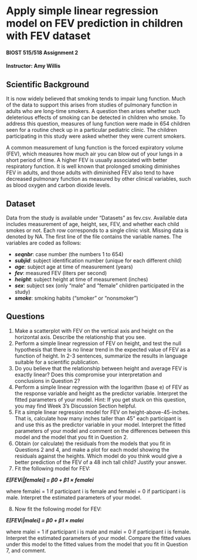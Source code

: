 # Apply simple linear regression model on FEV prediction in children with FEV dataset

#### BIOST 515/518 Assignment 2
#### Instructor:  Amy Willis

## Scientific Background
It is now widely believed that smoking tends to impair lung function. Much of the data to support this arises
from studies of pulmonary function in adults who are long-time smokers. A question then arises whether such
deleterious effects of smoking can be detected in children who smoke. To address this question, measures
of lung function were made in 654 children seen for a routine check up in a particular pediatric clinic. The
children participating in this study were asked whether they were current smokers.

A common measurement of lung function is the forced expiratory volume (FEV), which measures how much
air you can blow out of your lungs in a short period of time. A higher FEV is usually associated with better
respiratory function. It is well known that prolonged smoking diminishes FEV in adults, and those adults
with diminished FEV also tend to have decreased pulmonary function as measured by other clinical variables,
such as blood oxygen and carbon dioxide levels.

## Dataset
Data from the study is available under “Datasets” as fev.csv. Available data includes measurement of
age, height, sex, FEV, and whether each child smokes or not. Each row corresponds to a single clinic visit.
Missing data is denoted by NA. The first line of the file contains the variable names. The variables are coded
as follows:
* ***seqnbr***: case number (the numbers 1 to 654)
* ***subjid***: subject identification number (unique for each different child)
* ***age***: subject age at time of measurement (years)
* ***fev***: measured FEV (liters per second)
* ***height***: subject height at time of measurement (inches)
* ***sex***: subject sex (only “male” and “female” children participated in the study)
* ***smoke***: smoking habits (“smoker” or “nonsmoker”)

## Questions
1. Make a scatterplot with FEV on the vertical axis and height on the horizontal axis. Describe the relationship that you see.
2. Perform a simple linear regression of FEV on height, and test the null hypothesis that there is no linear trend in the expected value of FEV as a function of height. In 2-3 sentences, summarize the results in language suitable for a scientific publication.
3. Do you believe that the relationship between height and average FEV is exactly linear? Does this compromise your interpretation and conclusions in Question 2?
4. Perform a simple linear regression with the logarithm (base e) of FEV as the response variable and height as the predictor variable. Interpret the fitted parameters of your model. Hint: If you get stuck on this question, you may find Week 3’s Discussion Section helpful.
5. Fit a simple linear regression model for FEV on height-above-45-inches. That is, calculate how many inches taller than 45" each participant is and use this as the predictor variable in your model. Interpret the fitted parameters of your model and comment on the differences between this model and the model
that you fit in Question 2.
6. Obtain (or calculate) the residuals from the models that you fit in Questions 2 and 4, and make a plot for each model showing the residuals against the heights. Which model do you think would give a better prediction of the FEV of a 48 inch tall child? Justify your answer.
7. Fit the following model for FEV:

***E[FEVi|femalei] = β0 + β1 × femalei***

where femalei = 1 if participant i is female and femalei = 0 if participant i is male. Interpret the estimated parameters of your model.

8. Now fit the following model for FEV:

***E[FEVi|malei] = β0 + β1 × malei***

where malei = 1 if participant i is male and malei = 0 if participant i is female. Interpret the estimated parameters of your model. Compare the fitted values under this model to the fitted values from the model that you fit in Question 7, and comment.

